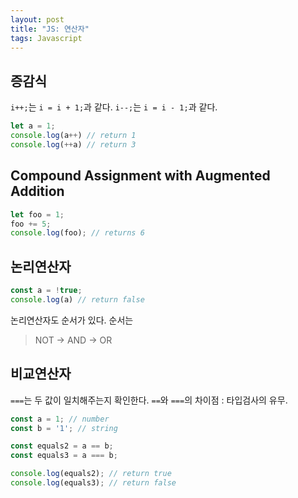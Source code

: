 ```yaml
---
layout: post
title: "JS: 연산자"
tags: Javascript
---
```


## 증감식
`i++;`는 `i = i + 1;`과 같다.
`i--;`는 `i = i - 1;`과 같다.
```javascript
let a = 1;
console.log(a++) // return 1
console.log(++a) // return 3
```
## Compound Assignment with Augmented Addition
```javascript
let foo = 1;
foo += 5;
console.log(foo); // returns 6
```
## 논리연산자
```javascript
const a = !true;
console.log(a) // return false
```
논리연산자도 순서가 있다. 순서는
> NOT -> AND -> OR

## 비교연산자
`===`는 두 값이 일치해주는지 확인한다.
`==`와 `===`의 차이점 : 타입검사의 유무.
```javascript
const a = 1; // number
const b = '1'; // string

const equals2 = a == b;
const equals3 = a === b;

console.log(equals2); // return true
console.log(equals3); // return false
```
